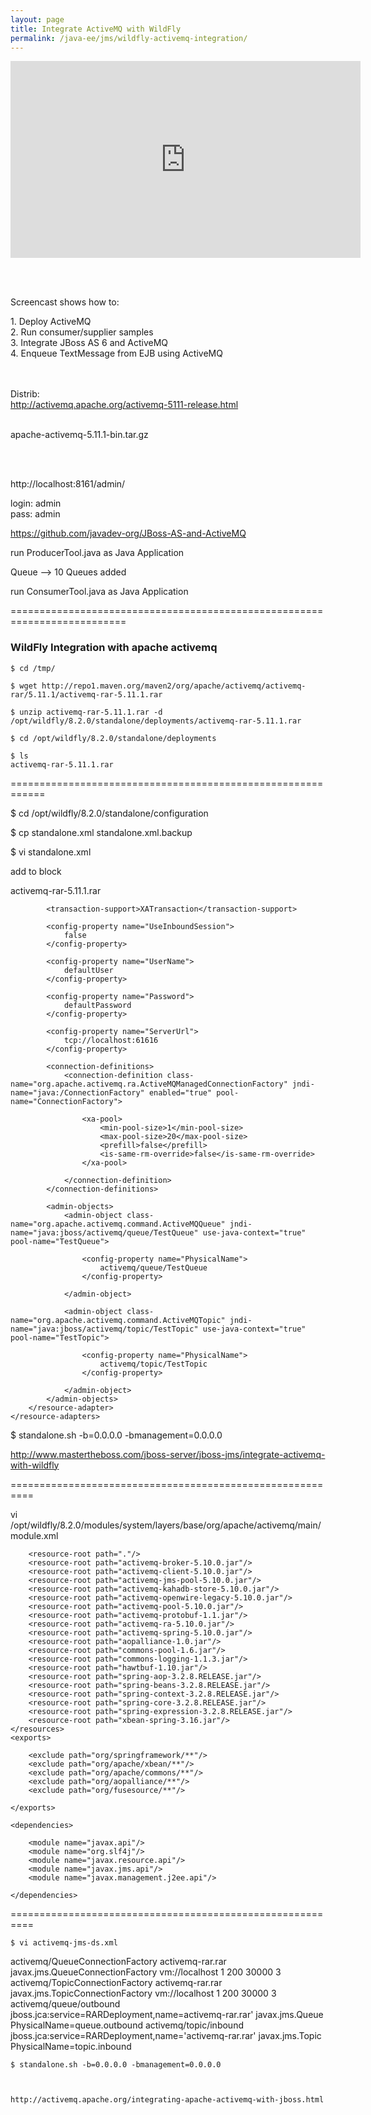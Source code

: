 ```yaml
---
layout: page
title: Integrate ActiveMQ with WildFly
permalink: /java-ee/jms/wildfly-activemq-integration/
---
```


<div align="center">
    <iframe width="560" height="315" src="https://www.youtube.com/embed/n8Nb6biyeH4" frameborder="0" allowfullscreen></iframe>
</div>

<br/><br/>

Screencast shows how to:  

1\. Deploy ActiveMQ  
2\. Run consumer/supplier samples  
3\. Integrate JBoss AS 6 and ActiveMQ  
4\. Enqueue TextMessage from EJB using ActiveMQ

<br/><br/>
Distrib:  
http://activemq.apache.org/activemq-5111-release.html
<br/><br/>

apache-activemq-5.11.1-bin.tar.gz

<br/><br/>



http://localhost:8161/admin/

login: admin  
pass: admin  


https://github.com/javadev-org/JBoss-AS-and-ActiveMQ


run ProducerTool.java as Java Application

Queue --> 10 Queues added


run ConsumerTool.java as Java Application



==========================================================================

### WildFly Integration with apache activemq


    $ cd /tmp/

    $ wget http://repo1.maven.org/maven2/org/apache/activemq/activemq-rar/5.11.1/activemq-rar-5.11.1.rar

    $ unzip activemq-rar-5.11.1.rar -d /opt/wildfly/8.2.0/standalone/deployments/activemq-rar-5.11.1.rar

    $ cd /opt/wildfly/8.2.0/standalone/deployments

    $ ls
    activemq-rar-5.11.1.rar


============================================================

$ cd /opt/wildfly/8.2.0/standalone/configuration

$ cp standalone.xml standalone.xml.backup

$ vi standalone.xml

add to block

<subsystem xmlns="urn:jboss:domain:resource-adapters:2.0">
    <resource-adapters>
        <resource-adapter id="activemq">
            <archive>
                activemq-rar-5.11.1.rar
            </archive>

            <transaction-support>XATransaction</transaction-support>

            <config-property name="UseInboundSession">
                false
            </config-property>

            <config-property name="UserName">
                defaultUser
            </config-property>

            <config-property name="Password">
                defaultPassword
            </config-property>

            <config-property name="ServerUrl">
                tcp://localhost:61616
            </config-property>

            <connection-definitions>
                <connection-definition class-name="org.apache.activemq.ra.ActiveMQManagedConnectionFactory" jndi-name="java:/ConnectionFactory" enabled="true" pool-name="ConnectionFactory">

                    <xa-pool>
                        <min-pool-size>1</min-pool-size>
                        <max-pool-size>20</max-pool-size>
                        <prefill>false</prefill>
                        <is-same-rm-override>false</is-same-rm-override>
                    </xa-pool>

                </connection-definition>
            </connection-definitions>

            <admin-objects>
                <admin-object class-name="org.apache.activemq.command.ActiveMQQueue" jndi-name="java:jboss/activemq/queue/TestQueue" use-java-context="true" pool-name="TestQueue">

                    <config-property name="PhysicalName">
                        activemq/queue/TestQueue
                    </config-property>

                </admin-object>

                <admin-object class-name="org.apache.activemq.command.ActiveMQTopic" jndi-name="java:jboss/activemq/topic/TestTopic" use-java-context="true" pool-name="TestTopic">

                    <config-property name="PhysicalName">
                        activemq/topic/TestTopic
                    </config-property>

                </admin-object>
            </admin-objects>
        </resource-adapter>
    </resource-adapters>
</subsystem>



$ standalone.sh -b=0.0.0.0 -bmanagement=0.0.0.0



http://www.mastertheboss.com/jboss-server/jboss-jms/integrate-activemq-with-wildfly



==========================================================


vi /opt/wildfly/8.2.0/modules/system/layers/base/org/apache/activemq/main/module.xml

<module xmlns="urn:jboss:module:1.3" name="org.apache.activemq" slot="5.10" >  
    <resources>  

        <resource-root path="."/>  
        <resource-root path="activemq-broker-5.10.0.jar"/>  
        <resource-root path="activemq-client-5.10.0.jar"/>  
        <resource-root path="activemq-jms-pool-5.10.0.jar"/>  
        <resource-root path="activemq-kahadb-store-5.10.0.jar"/>  
        <resource-root path="activemq-openwire-legacy-5.10.0.jar"/>  
        <resource-root path="activemq-pool-5.10.0.jar"/>  
        <resource-root path="activemq-protobuf-1.1.jar"/>  
        <resource-root path="activemq-ra-5.10.0.jar"/>  
        <resource-root path="activemq-spring-5.10.0.jar"/>  
        <resource-root path="aopalliance-1.0.jar"/>  
        <resource-root path="commons-pool-1.6.jar"/>  
        <resource-root path="commons-logging-1.1.3.jar"/>  
        <resource-root path="hawtbuf-1.10.jar"/>  
        <resource-root path="spring-aop-3.2.8.RELEASE.jar"/>  
        <resource-root path="spring-beans-3.2.8.RELEASE.jar"/>  
        <resource-root path="spring-context-3.2.8.RELEASE.jar"/>  
        <resource-root path="spring-core-3.2.8.RELEASE.jar"/>  
        <resource-root path="spring-expression-3.2.8.RELEASE.jar"/>  
        <resource-root path="xbean-spring-3.16.jar"/>  
    </resources>  
    <exports>  

        <exclude path="org/springframework/**"/>  
        <exclude path="org/apache/xbean/**"/>  
        <exclude path="org/apache/commons/**"/>  
        <exclude path="org/aopalliance/**"/>  
        <exclude path="org/fusesource/**"/>  

    </exports>  

    <dependencies>  

        <module name="javax.api"/>  
        <module name="org.slf4j"/>  
        <module name="javax.resource.api"/>  
        <module name="javax.jms.api"/>  
        <module name="javax.management.j2ee.api"/>  

    </dependencies>  

</module>


==========================================================

    $ vi activemq-jms-ds.xml

<?xml version="1.0" encoding="UTF-8"?>

<!DOCTYPE connection-factories
    PUBLIC "-//JBoss//DTD JBOSS JCA Config 1.5//EN"
    "http://www.jboss.org/j2ee/dtd/jboss-ds_1_5.dtd">

<connection-factories>

   <tx-connection-factory>
      <jndi-name>activemq/QueueConnectionFactory</jndi-name>
      <xa-transaction/>
      <track-connection-by-tx/>
      <rar-name>activemq-rar.rar</rar-name>
      <connection-definition>javax.jms.QueueConnectionFactory</connection-definition>
      <ServerUrl>vm://localhost</ServerUrl>
      <!--
      <UserName>sa</UserName>
      <Password></Password>
      -->
      <min-pool-size>1</min-pool-size>
      <max-pool-size>200</max-pool-size>
      <blocking-timeout-millis>30000</blocking-timeout-millis>
      <idle-timeout-minutes>3</idle-timeout-minutes>
   </tx-connection-factory>

   <tx-connection-factory>
      <jndi-name>activemq/TopicConnectionFactory</jndi-name>
      <xa-transaction/>
      <track-connection-by-tx/>
      <rar-name>activemq-rar.rar</rar-name>
      <connection-definition>javax.jms.TopicConnectionFactory</connection-definition>
      <ServerUrl>vm://localhost</ServerUrl>
      <!--
      <UserName>sa</UserName>
      <Password></Password>
      -->
      <min-pool-size>1</min-pool-size>
      <max-pool-size>200</max-pool-size>
      <blocking-timeout-millis>30000</blocking-timeout-millis>
      <idle-timeout-minutes>3</idle-timeout-minutes>
   </tx-connection-factory>

   <mbean code="org.jboss.resource.deployment.AdminObject" name="activemq.queue:name=outboundQueue">
      <attribute name="JNDIName">activemq/queue/outbound</attribute>
      <depends optional-attribute-name="RARName">jboss.jca:service=RARDeployment,name=activemq-rar.rar'</depends>
      <attribute name="Type">javax.jms.Queue</attribute>
      <attribute name="Properties">PhysicalName=queue.outbound</attribute>
   </mbean>

   <mbean code="org.jboss.resource.deployment.AdminObject" name="activemq.topic:name=inboundTopic">
      <attribute name="JNDIName">activemq/topic/inbound</attribute>
      <depends optional-attribute-name="RARName">jboss.jca:service=RARDeployment,name='activemq-rar.rar'</depends>
      <attribute name="Type">javax.jms.Topic</attribute>
      <attribute name="Properties">PhysicalName=topic.inbound</attribute>
   </mbean>

</connection-factories>



    $ standalone.sh -b=0.0.0.0 -bmanagement=0.0.0.0



    http://activemq.apache.org/integrating-apache-activemq-with-jboss.html
